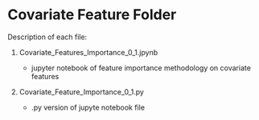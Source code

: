 # Covariate Feature Folder

Description of each file:
  1. Covariate_Features_Importance_0_1.jpynb
     * jupyter notebook of feature importance methodology on covariate features

  2. Covariate_Feature_Importance_0_1.py
     * .py version of jupyte notebook file

